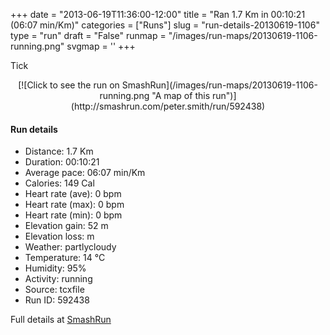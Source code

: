 +++
date = "2013-06-19T11:36:00-12:00"
title = "Ran 1.7 Km in 00:10:21 (06:07 min/Km)"
categories = ["Runs"]
slug = "run-details-20130619-1106"
type = "run"
draft = "False"
runmap = "/images/run-maps/20130619-1106-running.png"
svgmap = '<polyline points="1 93, 1 92, 0 91, 1 90, 2 89, 3 87, 4 86, 6 84, 7 83, 8 82, 11 82, 13 82, 15 83, 16 83, 19 84, 21 85, 22 85, 23 83, 24 81, 25 80, 26 80, 28 79, 28 78, 29 77, 29 75, 30 74, 31 73, 32 72, 33 70, 35 66, 35 65, 36 66, 38 62, 38 60, 39 59, 41 57, 43 56, 44 55, 47 53, 49 51, 52 48, 56 44, 57 43, 58 43, 59 42, 60 41, 61 40, 60 39, 61 38, 62 37, 63 37, 67 34, 68 33, 71 29, 71 28, 72 27, 74 26, 74 25, 75 24, 77 23, 78 22, 79 21, 81 19, 82 18, 85 16, 87 15, 89 13, 90 12, 91 11, 92 9, 93 8, 95 7, 96 6, 97 7, 97 8, 97 9, 98 11, 98 11, 99 12, 100 12">'
+++

Tick

<!--more-->

<center>
[![Click to see the run on SmashRun](/images/run-maps/20130619-1106-running.png "A map of this run")](http://smashrun.com/peter.smith/run/592438)
</center>

#### Run details

* Distance: 1.7 Km
* Duration: 00:10:21
* Average pace: 06:07 min/Km
* Calories: 149 Cal
* Heart rate (ave): 0 bpm
* Heart rate (max): 0 bpm
* Heart rate (min): 0 bpm
* Elevation gain: 52 m
* Elevation loss:  m
* Weather: partlycloudy
* Temperature: 14 &deg;C
* Humidity: 95%
* Activity: running
* Source: tcxfile
* Run ID: 592438

Full details at [SmashRun](http://smashrun.com/peter.smith/run/592438)